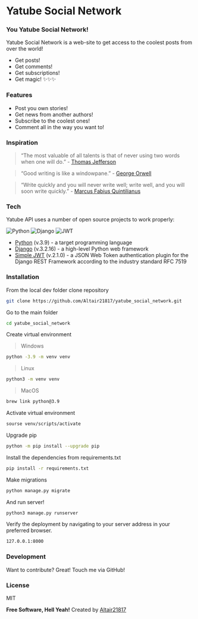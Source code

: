 # Yatube Social Network

### You Yatube Social Network! 

Yatube Social Network is a web-site to get access to the coolest posts from over the world!

- Get posts! 
- Get comments!
- Get subscriptions!
- Get magic! ✨✨✨

### Features

- Post you own stories!
- Get news from another authors!
- Subscribe to the coolest ones!
- Comment all in the way you want to!

### Inspiration

> “The most valuable of all talents is that of never using two words when one will do.”
\- [Thomas Jefferson](https://en.wikipedia.org/wiki/Thomas_Jefferson)

> “Good writing is like a windowpane.”
\- [George Orwell](https://en.wikipedia.org/wiki/George_Orwell)

> “Write quickly and you will never write well; write well, and you will soon write quickly.”
\- [Marcus Fabius Quintilianus](https://en.wikipedia.org/wiki/Quintilian)


### Tech

Yatube API uses a number of open source projects to work properly:

![Python](https://img.shields.io/badge/python-3670A0?style=for-the-badge&logo=python&logoColor=ffdd54) ![Django](https://img.shields.io/badge/django-%23092E20.svg?style=for-the-badge&logo=django&logoColor=white) ![JWT](https://img.shields.io/badge/JWT-black?style=for-the-badge&logo=JSON%20web%20tokens)
- [Python] (v.3.9) - a target programming language
- [Django] (v.3.2.16) - a high-level Python web framework
- [Simple JWT] (v.2.1.0) - a JSON Web Token authentication plugin for the Django REST Framework according to the industry standard RFC 7519

### Installation

From the local dev folder clone repository

```sh
git clone https://github.com/Altair21817/yatube_social_network.git
```

Go to the main folder

```sh
cd yatube_social_network
```


Create virtual environment

> Windows

```sh
python -3.9 -m venv venv
```

> Linux

```sh
python3 -m venv venv
```

> MacOS

```sh
brew link python@3.9
```

Activate virtual environment

```sh
sourse venv/scripts/activate
```

Upgrade pip

```sh
python -m pip install --upgrade pip
```

Install the dependencies from requirements.txt

```sh
pip install -r requirements.txt
```

Make migrations

```sh
python manage.py migrate
```

And run server!

```sh
python3 manage.py runserver
```

Verify the deployment by navigating to your server address in
your preferred browser.

```sh
127.0.0.1:8000
```

### Development

Want to contribute? Great! Touch me via GitHub!

### License

MIT

**Free Software, Hell Yeah!**
Created by [Altair21817]

[Altair21817]: <https://github.com/Altair21817>
[Python]: <https://www.python.org/>
[Django]: <https://www.djangoproject.com/>
[Django REST framework]: <https://https://www.django-rest-framework.org/>
[Simple JWT]: <https://django-rest-framework-simplejwt.readthedocs.io/en/latest/>
